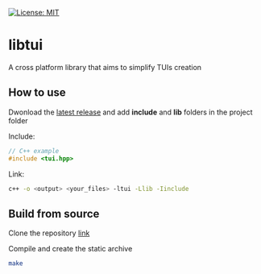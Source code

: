 [![License: MIT](https://img.shields.io/badge/License-MIT-yellow.svg)](https://opensource.org/licenses/MIT)

# libtui
A cross platform library that aims to simplify TUIs creation

## How to use

Dwonload the [latest release](https://github.com/zambodev/libtui/releases/latest) and add **include** and **lib** folders in the project folder

Include:
```cpp
// C++ example
#include <tui.hpp>
```
Link:
```bash
c++ -o <output> <your_files> -ltui -Llib -Iinclude
```
## Build from source
Clone the repository [link](https://github.com/zambodev/libtui.git)

Compile and create the static archive
```bash
make
```
